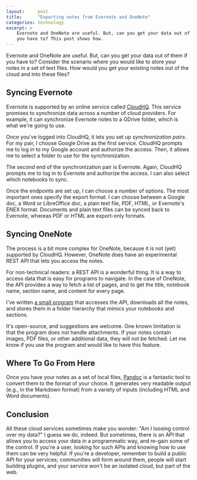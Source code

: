 ```yaml
---
layout:     post
title:      "Exporting notes from Evernote and OneNote"
categories: technology
excerpt: >
    Evernote and OneNote are useful. But, can you get your data out of them if
    you have to? This post shows how.
---
```


Evernote and OneNote are useful. But, can you get your data out of them if
you have to? Consider the scenario where you would like to store your notes in a
set of text files. How would you get your existing notes out of the cloud and
into these files?

## Syncing Evernote

Evernote is supported by an online service called [CloudHQ][cloudhq]. This
service promises to synchronize data across a number of cloud providers. For
example, it can synchronize Evernote notes to a GDrive folder, which is what
we're going to use.

Once you've logged into CloudHQ, it lets you set up *synchronization pairs*. For
my pair, I choose Google Drive as the first service. CloudHQ prompts me to
log in to my Google account and authorize the access. Then, it allows me to
select a folder to use for the synchronization.

The second end of the synchronization pair is Evernote. Again, CloudHQ prompts
me to log in to Evernote and authorize the access. I can also select which
notebooks to sync.

Once the endpoints are set up, I can choose a number of options. The most
important ones specify the export format. I can choose between a Google doc, a
Word or LibreOffice doc, a plain text file, PDF, HTML, or Evernote's ENEX
format. Documents and plain text files can be synced back to Evernote, whereas
PDF or HTML are export-only formats.

## Syncing OneNote

The process is a bit more complex for OneNote, because it is not (yet) supported
by CloudHQ. However, OneNote does have an experimental REST API that lets you
access the notes.

For non-technical readers: a REST API is a wonderful thing. It is a way to
access data that is easy for programs to navigate. In the case of OneNote, the
API provides a way to fetch a list of pages, and to get the title, notebook name,
section name, and content for every page.

I've written [a small program][onenote_export] that accesses the API, downloads
all the notes, and stores them in a folder hierarchy that mimics your notebooks
and sections.

It's open-source, and suggestions are welcome. One known limitation is that the
program does not handle attachments. If your notes contain images, PDF files, or
other additional data, they will not be fetched. Let me know if you use the
program and would like to have this feature.

## Where To Go From Here

Once you have your notes as a set of local files, [Pandoc][pandoc] is a
fantastic tool to convert them to the format of your choice. It generates very
readable output (e.g., in the Markdown format) from a variety of inputs
(including HTML and Word documents).

## Conclusion

All these cloud services sometimes make you wonder: "Am I loosing control over
my data?" I guess we do, indeed. But sometimes, there is an API that allows you
to access your data in a programmatic way, and re-gain some of the control. If
you're a user, looking for such APIs and knowing how to use them can be very
helpful. If you're a developer, remember to build a public API for your
services; communities will form around them, people will start building plugins,
and your service won't be an isolated cloud, but part of the web. 


[cloudhq]: https://www.cloudhq.net/
[onenote_export]: https://github.com/Sjlver/onenote-export
[pandoc]: http://johnmacfarlane.net/pandoc/
